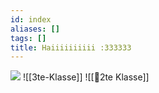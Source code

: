 ```yaml
---
id: index
aliases: []
tags: []
title: Haiiiiiiiiii :333333
---
```

![](https://cdn.7tv.app/emote/01GEJEYFHG0007GP4GFJM7DS2E/4x.gif)
![[3te-Klasse]]
![[🥲2te Klasse]]
